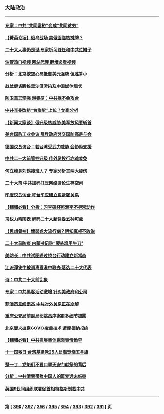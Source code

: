 ### 大陆政治
---
#### [专家：中共“共同富裕”变成“共同贫穷”](../../pages/ncid277/n13838300.md?10040845) 
#### [【菁英论坛】俄乌战场 美俄面临核摊牌？](../../pages/ncid277/n13837616.md?10040845) 
#### [二十大人事仍是谜 专家析习连任和中共烂摊子](../../pages/ncid277/n13838146.md?10040845) 
#### [油管热门视频 网站代理 翻墙必看视频](http://209.222.30.114:81/youtube.html?10040845)
#### [分析：北京挖空心思抵御美元强势 但胜算小](../../pages/ncid277/n13838226.md?10040845) 
#### [赵兰健谈腾格里沙漠污染及中国媒体现状](../../pages/ncid277/n13838217.md?10040845) 
#### [防卫意志坚强 游锡堃：中共就不会攻台](../../pages/ncid277/n13837992.md?10040845) 
#### [中共军委改组“台海帮”上位？专家分析](../../pages/ncid277/n13837959.md?10040845) 
#### [【新闻大家谈】俄升级核威胁 美军放风要斩首](../../pages/ncid277/n13838060.md?10040845) 
#### [美台国防工业会议 拜登政府外交国防高层与会](../../pages/ncid277/n13837664.md?10040845) 
#### [德国议员访台：若台湾受武力威胁 会协助支援](../../pages/ncid277/n13837603.md?10040845) 
#### [中共二十大前管控升级 传外资投行亦难幸免](../../pages/ncid277/n13837738.md?10040845) 
#### [何立峰是刘鹤接班人？ 专家分析其两大硬伤](../../pages/ncid277/n13837737.md?10040845) 
#### [二十大前 中共加码打压网络言论生存空间](../../pages/ncid277/n13837805.md?10040845) 
#### [印度议员访台 吁台印应建立更紧密关系](../../pages/ncid277/n13837761.md?10040845) 
#### [【翻墙必看】分析：习李碰杯照泄李不寻常动作](../../pages/ncid277/n13837642.md?10040845) 
#### [习权力晴雨表 解码二十大新常委五种可能](../../pages/ncid277/n13837527.md?10040845) 
#### [【思想领袖】懦弱成大流行病？明知真相不敢说](../../pages/ncid277/n13820207.md?10040845) 
#### [二十大前防疫 内蒙书记称“要杀鸡用牛刀”](../../pages/ncid277/n13837495.md?10040845) 
#### [美防长：中共试图通过绕台行动建立新常态](../../pages/ncid277/n13837488.md?10040845) 
#### [江派谭铁牛被调离香港中联办 落选二十大代表](../../pages/ncid277/n13837076.md?10040845) 
#### [诗：中共二十大前乱象](../../pages/ncid277/n13837390.md?10040845) 
#### [专家：中共黑客活动激增 针对美政府和公司](../../pages/ncid277/n13837254.md?10040845) 
#### [菲澳英意纷表态 中共对外关系正在崩解](../../pages/ncid277/n13837131.md?10040845) 
#### [重庆公安局前副局长姚昌序案更多细节披露](../../pages/ncid277/n13837134.md?10040845) 
#### [北京要求披露COVID疫苗技术 遭摩德纳拒绝](../../pages/ncid277/n13836871.md?10040845) 
#### [【翻墙必看】中共高层集体露面表情诡异](../../pages/ncid277/n13837050.md?10040845) 
#### [十一国殇日 台湾基建党25人出海焚烧五星旗](../../pages/ncid277/n13836982.md?10040845) 
#### [楚一丁：党魁们不戴口罩天安门献祭的背后](../../pages/ncid277/n13837002.md?10040845) 
#### [分析：中共清零带给中国人的噩梦远未结束](../../pages/ncid277/n13836961.md?10040845) 
#### [英国9民间组织联署促首相特拉斯制裁中共](../../pages/ncid277/n13836933.md?10040845) 

---
#### 第 [ [398](./398.md?10040845) / [397](./397.md?10040845) / [396](./396.md?10040845) / [395](./395.md?10040845) / [394](./394.md?10040845) / [393](./393.md?10040845) / [392](./392.md?10040845) / [391](./391.md?10040845) ] 页
